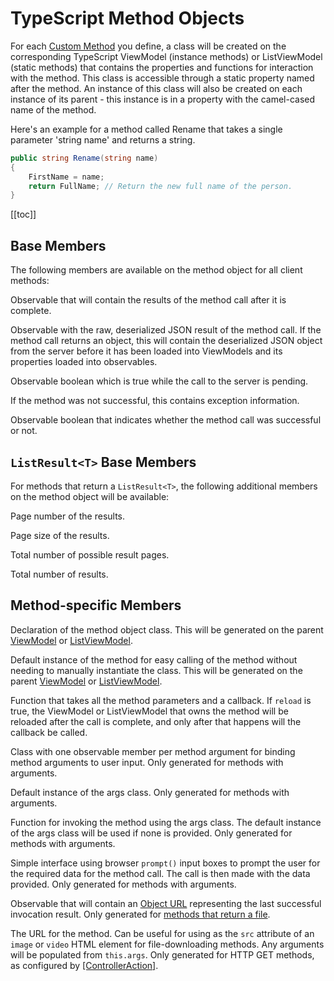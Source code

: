 
# TypeScript Method Objects

For each [Custom Method](/modeling/model-components/methods.md) you define, a class will be created on the corresponding TypeScript ViewModel (instance methods) or ListViewModel (static methods) that contains the properties and functions for interaction with the method. This class is accessible through a static property named after the method. An instance of this class will also be created on each instance of its parent - this instance is in a property with the camel-cased name of the method.

Here's an example for a method called Rename that takes a single parameter 'string name' and returns a string.

``` c#
public string Rename(string name)
{
    FirstName = name;
    return FullName; // Return the new full name of the person.
}
```

[[toc]]

## Base Members

The following members are available on the method object for all client methods:

<Prop def="public result: KnockoutObservable<string>" lang="ts" />

Observable that will contain the results of the method call after it is complete.

<Prop def="public rawResult: KnockoutObservable<Coalesce.ApiResult>" lang="ts" />

Observable with the raw, deserialized JSON result of the method call. If the method call returns an object, this will contain the deserialized JSON object from the server before it has been loaded into ViewModels and its properties loaded into observables.

<Prop def="public isLoading: KnockoutObservable<boolean>" lang="ts" />

Observable boolean which is true while the call to the server is pending.

<Prop def="public message: KnockoutObservable<string>" lang="ts" />

If the method was not successful, this contains exception information.

<Prop def="public wasSuccessful: KnockoutObservable<boolean>" lang="ts" />

Observable boolean that indicates whether the method call was successful or not.


## `ListResult<T>` Base Members

For methods that return a `ListResult<T>`, the following additional members on the method object will be available:

<Prop def="public page: KnockoutObservable<number>" lang="ts" />

Page number of the results.

<Prop def="public pageSize: KnockoutObservable<number>" lang="ts" />

Page size of the results.

<Prop def="public pageCount: KnockoutObservable<number>" lang="ts" />

Total number of possible result pages.

<Prop def="public totalCount: KnockoutObservable<number>" lang="ts" />

Total number of results.


## Method-specific Members

<Prop def="public static Rename = class Rename extends Coalesce.ClientMethod<Person, string> { ... }" lang="ts" id="method-object-class-declaration" />

Declaration of the method object class. This will be generated on the parent [ViewModel](./view-model.md) or [ListViewModel](./list-view-model.md).


<Prop def="public readonly rename = new Person.Rename(this)" lang="ts" id="method-object-instance" />

Default instance of the method for easy calling of the method without needing to manually instantiate the class. This will be generated on the parent [ViewModel](./view-model.md) or [ListViewModel](./list-view-model.md).


<Prop def="public invoke: (name: string, callback: (result: string) => void = null, reload: boolean = true): JQueryPromise<any>" lang="ts" />

Function that takes all the method parameters and a callback. If `reload` is true, the ViewModel or ListViewModel that owns the method will be reloaded after the call is complete, and only after that happens will the callback be called.



<Prop def="public static Args = class Args { public name: KnockoutObservable<string> = ko.observable(null); }" lang="ts" id="method-args-class-declaration" />

Class with one observable member per method argument for binding method arguments to user input. Only generated for methods with arguments.


<Prop def="public args = new Rename.Args()" lang="ts" id="method-args-instance" />

Default instance of the args class. Only generated for methods with arguments.

<Prop def="public invokeWithArgs: (args = this.args, callback?: (result: string) => void, reload: boolean = true) => JQueryPromise<any>" lang="ts" />

Function for invoking the method using the args class. The default instance of the args class will be used if none is provided. Only generated for methods with arguments.

<Prop def="public invokeWithPrompts: (callback: (result: string) => void = null, reload: boolean = true) => JQueryPromise<any>" lang="ts" />

Simple interface using browser `prompt()` input boxes to prompt the user for the required data for the method call. The call is then made with the data provided. Only generated for methods with arguments.



<Prop def="public resultObjectUrl: KnockoutObservable<string | null>" lang="ts" />

Observable that will contain an [Object URL](https://developer.mozilla.org/en-US/docs/Web/API/URL/createObjectURL) representing the last successful invocation result. Only generated for [methods that return a file](/modeling/model-components/methods.md#file-downloads).



<Prop def="public url: KnockoutComputed<string>" lang="ts" />

The URL for the method. Can be useful for using as the `src` attribute of an `image` or `video` HTML element for file-downloading methods. Any arguments will be populated from `this.args`. Only generated for HTTP GET methods, as configured by [[ControllerAction]](/modeling/model-components/attributes/controller-action.md).
